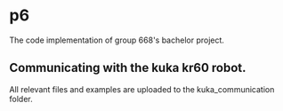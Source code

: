 # p6

The code implementation of group 668's bachelor project.

## Communicating with the kuka kr60 robot.
All relevant files and examples are uploaded to the kuka_communication folder.
